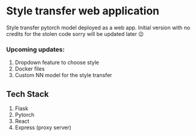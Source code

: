 # Style transfer web application
Style transfer pytorch model deployed as a web app. 
Initial version with no credits for the stolen code sorry will be updated later 😉
### Upcoming updates:
1. Dropdown feature to choose style 
2. Docker files
3. Custom NN model for the style transfer 

## Tech Stack
1. Flask
2. Pytorch
3. React
4. Express (proxy server)

